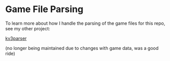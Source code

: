 # Game File Parsing

To learn more about how I handle the parsing of the game files for this repo, see my other project:

[kv3parser](https://github.com/Zehmosu/kv3parser/)

(no longer being maintained due to changes with game data, was a good ride)
